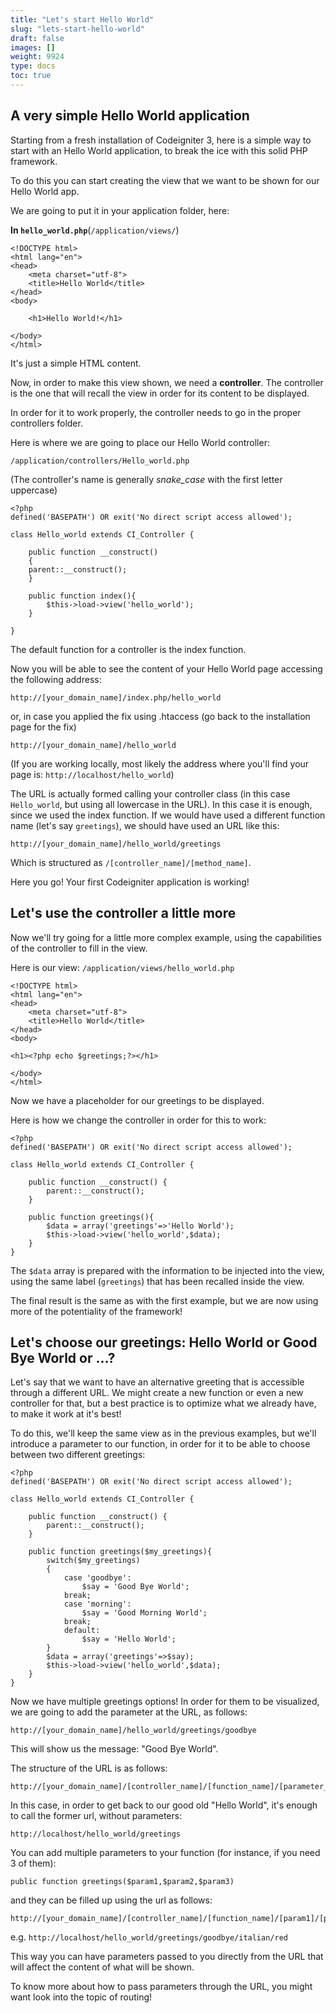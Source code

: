 ```yaml
---
title: "Let's start Hello World"
slug: "lets-start-hello-world"
draft: false
images: []
weight: 9924
type: docs
toc: true
---
```


## A very simple Hello World application
Starting from a fresh installation of Codeigniter 3, here is a simple way to start with an Hello World application, to break the ice with this solid PHP framework.

To do this you can start creating the view that we want to be shown for our Hello World app.

We are going to put it in your application folder, here:

**In `hello_world.php`**(`/application/views/`)

    <!DOCTYPE html>
    <html lang="en">
    <head>
        <meta charset="utf-8">
        <title>Hello World</title>
    </head>
    <body>

        <h1>Hello World!</h1>

    </body>
    </html>

It's just a simple HTML content.  

Now, in order to make this view shown, we need a **controller**. The controller is the one that will recall the view in order for its content to be displayed.

In order for it to work properly, the controller needs to go in the proper controllers folder.
 
Here is where we are going to place our Hello World controller: 

`/application/controllers/Hello_world.php`

(The controller's name is generally *snake_case* with the first letter uppercase)

    <?php
    defined('BASEPATH') OR exit('No direct script access allowed');
    
    class Hello_world extends CI_Controller {
 
        public function __construct()
        {
        parent::__construct();
        }

        public function index(){
            $this->load->view('hello_world');
        }

    }
        
The default function for a controller is the index function.
 
Now you will be able to see the content of your Hello World page accessing the following address:

    http://[your_domain_name]/index.php/hello_world

or, in case you applied the fix using .htaccess (go back to the installation page for the fix)

    http://[your_domain_name]/hello_world

(If you are working locally, most likely the address where you'll find your page is: `http://localhost/hello_world`) 

The URL is actually formed calling your controller class (in this case `Hello_world`, but using all lowercase in the URL). In this case it is enough, since we used the index function. If we would have used a different function name (let's say `greetings`), we should have used an URL like this:

    http://[your_domain_name]/hello_world/greetings

Which is structured as `/[controller_name]/[method_name]`.

Here you go! Your first Codeigniter application is working!

## Let's use the controller a little more
Now we'll try going for a little more complex example, using the capabilities of the controller to fill in the view.

Here is our view:
`/application/views/hello_world.php`

    <!DOCTYPE html>
    <html lang="en">
    <head>
        <meta charset="utf-8">
        <title>Hello World</title>
    </head>
    <body>

    <h1><?php echo $greetings;?></h1>

    </body>
    </html>

Now we have a placeholder for our greetings to be displayed.

Here is how we change the controller in order for this to work:

    <?php
    defined('BASEPATH') OR exit('No direct script access allowed');
    
    class Hello_world extends CI_Controller {
        
        public function __construct() {
            parent::__construct();
        }
    
        public function greetings(){
            $data = array('greetings'=>'Hello World');
            $this->load->view('hello_world',$data);
        }
    }

The `$data` array is prepared with the information to be injected into the view, using the same label (`greetings`) that has been recalled inside the view.

The final result is the same as with the first example, but we are now using more of the potentiality of the framework!

## Let's choose our greetings: Hello World or Good Bye World or ...?
Let's say that we want to have an alternative greeting that is accessible through a different URL. We might create a new function or even a new controller for that, but a best practice is to optimize what we already have, to make it work at it's best!

To do this, we'll keep the same view as in the previous examples, but we'll introduce a parameter to our function, in order for it to be able to choose between two different greetings:

    <?php
    defined('BASEPATH') OR exit('No direct script access allowed');
    
    class Hello_world extends CI_Controller {
        
        public function __construct() {
            parent::__construct();
        }
    
        public function greetings($my_greetings){
            switch($my_greetings)
            {
                case 'goodbye':
                    $say = 'Good Bye World';
                break;
                case 'morning':
                    $say = 'Good Morning World';
                break;
                default:
                    $say = 'Hello World';
            }
            $data = array('greetings'=>$say);
            $this->load->view('hello_world',$data);
        }
    }

Now we have multiple greetings options! In order for them to be visualized, we are going to add the parameter at the URL, as follows:

    http://[your_domain_name]/hello_world/greetings/goodbye

This will show us the message: "Good Bye World".

The structure of the URL is as follows:

    http://[your_domain_name]/[controller_name]/[function_name]/[parameter_1]

In this case, in order to get back to our good old "Hello World", it's enough to call the former url, without parameters:

    http://localhost/hello_world/greetings

You can add multiple parameters to your function (for instance, if you need 3 of them):

    public function greetings($param1,$param2,$param3)

and they can be filled up using the url as follows:

    http://[your_domain_name]/[controller_name]/[function_name]/[param1]/[param2]/[param3]

e.g. `http://localhost/hello_world/greetings/goodbye/italian/red`

This way you can have parameters passed to you directly from the URL that will affect the content of what will be shown.

To know more about how to pass parameters through the URL, you might want look into the topic of routing!

